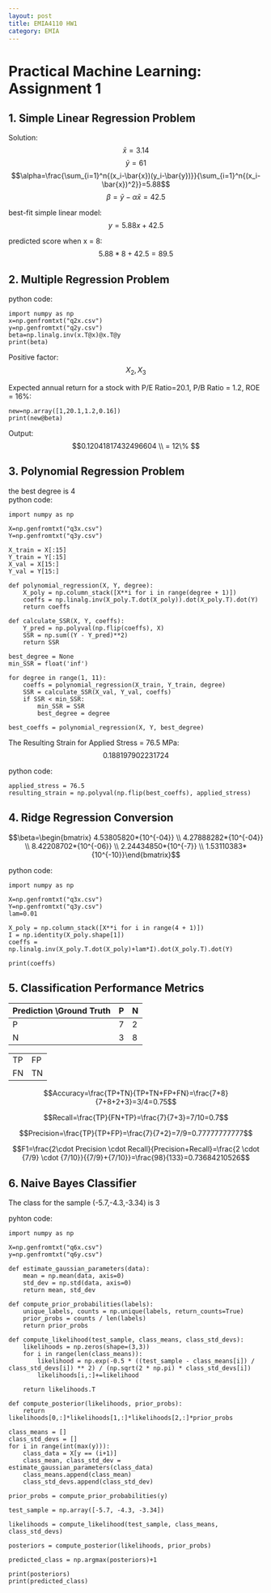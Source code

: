 ```yaml
---
layout: post
title: EMIA4110 HW1 
category: EMIA
---
```

# Practical Machine Learning: Assignment 1

## 1. Simple Linear Regression Problem
Solution:
$$\bar{x}=3.14$$
$$\bar{y}=61$$
$$\alpha=\frac{\sum_{i=1}^n{(x_i-\bar{x})(y_i-\bar{y})}}{\sum_{i=1}^n{(x_i-\bar{x})^2}}=5.88$$
$$\beta=\bar{y}-\alpha\bar{x}=42.5$$

best-fit simple linear model: $$y=5.88x+42.5$$

predicted score when x = 8:
$$5.88*8 + 42.5 = 89.5$$

## 2. Multiple Regression Problem
python code:

    import numpy as np 
    x=np.genfromtxt("q2x.csv")
    y=np.genfromtxt("q2y.csv")
    beta=np.linalg.inv(x.T@x)@x.T@y
    print(beta)

Positive factor:
$$X_2,X_3$$

Expected annual return for a stock with P/E Ratio=20.1, P/B
Ratio = 1.2, ROE = 16%:

    new=np.array([1,20.1,1.2,0.16])
    print(new@beta)

Output: $$0.12041817432496604 \\ = 12\% $$

## 3. Polynomial Regression Problem
the best degree is 4\
python code:

    import numpy as np

    X=np.genfromtxt("q3x.csv")
    Y=np.genfromtxt("q3y.csv")

    X_train = X[:15]
    Y_train = Y[:15]
    X_val = X[15:]
    Y_val = Y[15:]

    def polynomial_regression(X, Y, degree):
        X_poly = np.column_stack([X**i for i in range(degree + 1)])
        coeffs = np.linalg.inv(X_poly.T.dot(X_poly)).dot(X_poly.T).dot(Y)
        return coeffs

    def calculate_SSR(X, Y, coeffs):
        Y_pred = np.polyval(np.flip(coeffs), X)
        SSR = np.sum((Y - Y_pred)**2)
        return SSR

    best_degree = None
    min_SSR = float('inf')

    for degree in range(1, 11): 
        coeffs = polynomial_regression(X_train, Y_train, degree)
        SSR = calculate_SSR(X_val, Y_val, coeffs)
        if SSR < min_SSR:
            min_SSR = SSR
            best_degree = degree

    best_coeffs = polynomial_regression(X, Y, best_degree)

The Resulting Strain for Applied Stress = 76.5 MPa:
$$0.188197902231724$$

python code: 

    applied_stress = 76.5
    resulting_strain = np.polyval(np.flip(best_coeffs), applied_stress)


## 4. Ridge Regression Conversion
$$\beta=\begin{bmatrix} 4.53805820*{10^{-04}} \\ 4.27888282*{10^{-04}} \\ 8.42208702*{10^{-06}} \\ 2.24434850*{10^{-7}} \\
 1.53110383*{10^{-10}}\end{bmatrix}$$

 python code: 

    import numpy as np

    X=np.genfromtxt("q3x.csv")
    Y=np.genfromtxt("q3y.csv")
    lam=0.01

    X_poly = np.column_stack([X**i for i in range(4 + 1)])
    I = np.identity(X_poly.shape[1])
    coeffs = np.linalg.inv(X_poly.T.dot(X_poly)+lam*I).dot(X_poly.T).dot(Y)

    print(coeffs)

## 5. Classification Performance Metrics
| Prediction \Ground Truth |  P | N  |
|---|---|---|
| P  |  7   | 2  |
| N  |   3 | 8  |

|||
|---|---|
|TP|FP|
|FN|TN|

$$Accuracy=\frac{TP+TN}{TP+TN+FP+FN}=\frac{7+8}{7+8+2+3}=3/4=0.75$$

$$Recall=\frac{TP}{FN+TP}=\frac{7}{7+3}=7/10=0.7$$

$$Precision=\frac{TP}{TP+FP}=\frac{7}{7+2}=7/9=0.77777777777$$

$$F1=\frac{2\cdot Precision \cdot Recall}{Precision+Recall}=\frac{2 \cdot {7/9} \cdot {7/10}}{{7/9}+{7/10}}=\frac{98}{133}=0.73684210526$$

## 6. Naive Bayes Classifier
The class for the sample (-5.7,-4.3,-3.34) is 3

pyhton code:

    import numpy as np

    X=np.genfromtxt("q6x.csv")
    y=np.genfromtxt("q6y.csv")

    def estimate_gaussian_parameters(data):
        mean = np.mean(data, axis=0)
        std_dev = np.std(data, axis=0)
        return mean, std_dev

    def compute_prior_probabilities(labels):
        unique_labels, counts = np.unique(labels, return_counts=True)
        prior_probs = counts / len(labels)
        return prior_probs

    def compute_likelihood(test_sample, class_means, class_std_devs):
        likelihoods = np.zeros(shape=(3,3))
        for i in range(len(class_means)):
            likelihood = np.exp(-0.5 * ((test_sample - class_means[i]) / class_std_devs[i]) ** 2) / (np.sqrt(2 * np.pi) * class_std_devs[i])
            likelihoods[i,:]+=likelihood

        return likelihoods.T

    def compute_posterior(likelihoods, prior_probs):
        return likelihoods[0,:]*likelihoods[1,:]*likelihoods[2,:]*prior_probs

    class_means = []
    class_std_devs = []
    for i in range(int(max(y))):
        class_data = X[y == (i+1)]
        class_mean, class_std_dev = estimate_gaussian_parameters(class_data)
        class_means.append(class_mean)
        class_std_devs.append(class_std_dev)

    prior_probs = compute_prior_probabilities(y)

    test_sample = np.array([-5.7, -4.3, -3.34])

    likelihoods = compute_likelihood(test_sample, class_means, class_std_devs)

    posteriors = compute_posterior(likelihoods, prior_probs)

    predicted_class = np.argmax(posteriors)+1

    print(posteriors)
    print(predicted_class)


